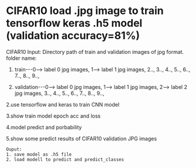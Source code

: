 # CIFAR10 load .jpg image to train tensorflow keras .h5 model (validation accuracy=81%)
CIFAR10
Input: Directory path of train and validation images of jpg format.
folder name:
1. train---0--> label 0 jpg images,
        1--> label 1 jpg images,
        2..,
        3..,
        4..,
        5..,
        6..,
        7..,
        8..,
        9..,
        
2. validation---0--> label 0 jpg images,
                1--> label 1 jpg images,
                2--> label 2 jpg images,
                3..,
                4..,
                5..,
                6..,
                7..,
                8..,
                9..,
                
2.use tensorflow and keras to train CNN model

3.show train model epoch acc and loss

4.model predict and porbability

5.show some predict results of CIFAR10 validation JPG images
    
    Ouput:
    1. save model as .h5 file
    2. load modell to predict and predict_classes
